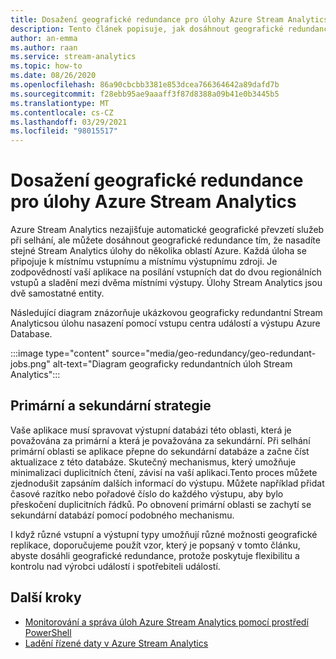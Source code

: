 ```yaml
---
title: Dosažení geografické redundance pro úlohy Azure Stream Analytics
description: Tento článek popisuje, jak dosáhnout geografické redundance Azure Stream Analytics úloh místo geografického převzetí služeb při selhání.
author: an-emma
ms.author: raan
ms.service: stream-analytics
ms.topic: how-to
ms.date: 08/26/2020
ms.openlocfilehash: 86a90cbcbb3381e853dcea766364642a89dafd7b
ms.sourcegitcommit: f28ebb95ae9aaaff3f87d8388a09b41e0b3445b5
ms.translationtype: MT
ms.contentlocale: cs-CZ
ms.lasthandoff: 03/29/2021
ms.locfileid: "98015517"
---
```

# <a name="achieve-geo-redundancy-for-azure-stream-analytics-jobs"></a>Dosažení geografické redundance pro úlohy Azure Stream Analytics

Azure Stream Analytics nezajišťuje automatické geografické převzetí služeb při selhání, ale můžete dosáhnout geografické redundance tím, že nasadíte stejné Stream Analytics úlohy do několika oblastí Azure. Každá úloha se připojuje k místnímu vstupnímu a místnímu výstupnímu zdroji. Je zodpovědností vaší aplikace na posílání vstupních dat do dvou regionálních vstupů a sladění mezi dvěma místními výstupy. Úlohy Stream Analytics jsou dvě samostatné entity.

Následující diagram znázorňuje ukázkovou geograficky redundantní Stream Analyticsou úlohu nasazení pomocí vstupu centra událostí a výstupu Azure Database.

:::image type="content" source="media/geo-redundancy/geo-redundant-jobs.png" alt-text="Diagram geograficky redundantních úloh Stream Analytics":::

## <a name="primarysecondary-strategy"></a>Primární a sekundární strategie

Vaše aplikace musí spravovat výstupní databázi této oblasti, která je považována za primární a která je považována za sekundární. Při selhání primární oblasti se aplikace přepne do sekundární databáze a začne číst aktualizace z této databáze. Skutečný mechanismus, který umožňuje minimalizaci duplicitních čtení, závisí na vaší aplikaci.Tento proces můžete zjednodušit zapsáním dalších informací do výstupu. Můžete například přidat časové razítko nebo pořadové číslo do každého výstupu, aby bylo přeskočení duplicitních řádků. Po obnovení primární oblasti se zachytí se sekundární databází pomocí podobného mechanismu.

I když různé vstupní a výstupní typy umožňují různé možnosti geografické replikace, doporučujeme použít vzor, který je popsaný v tomto článku, abyste dosáhli geografické redundance, protože poskytuje flexibilitu a kontrolu nad výrobci událostí i spotřebiteli událostí.

## <a name="next-steps"></a>Další kroky

* [Monitorování a správa úloh Azure Stream Analytics pomocí prostředí PowerShell](stream-analytics-monitor-and-manage-jobs-use-powershell.md)
* [Ladění řízené daty v Azure Stream Analytics](stream-analytics-job-diagram-with-metrics.md)